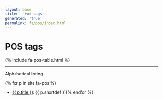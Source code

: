 ```yaml
---
layout: base
title:  'POS tags'
generated: 'true'
permalink: fa/pos/index.html
---
```


# POS tags

{% include fa-pos-table.html %}

----------

Alphabetical listing

{% for p in site.fa-pos %}
* [{{ p.title }}](): {{ p.shortdef }}{% endfor %}
